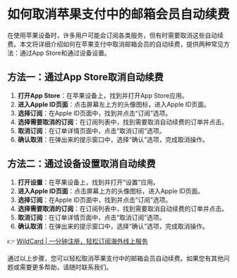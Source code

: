 # 如何取消苹果支付中的邮箱会员自动续费

在使用苹果设备时，许多用户可能会订阅各类服务，但有时需要取消这些自动续费。本文将详细介绍如何在苹果支付中取消邮箱会员的自动续费，提供两种常见方法：通过App Store和通过设备设置。

## 方法一：通过App Store取消自动续费

1. **打开App Store**：在苹果设备上，找到并打开App Store应用。
2. **进入Apple ID页面**：点击屏幕左上方的头像图标，进入Apple ID页面。
3. **选择订阅**：在Apple ID页面中，找到并点击“订阅”选项。
4. **选择需要取消的订阅**：在订阅列表中，找到需要取消自动续费的订单并点击。
5. **取消订阅**：在订单详情页面中，点击“取消订阅”选项。
6. **确认取消**：在弹出来的提示窗口中，选择“确认”选项，完成取消操作。

## 方法二：通过设备设置取消自动续费

1. **打开设置**：在苹果设备上，找到并打开“设置”应用。
2. **进入Apple ID页面**：点击屏幕上方的头像图标，进入Apple ID页面。
3. **选择订阅**：在Apple ID页面中，找到并点击“订阅”选项。
4. **选择需要取消的订阅**：在订阅列表中，找到需要取消自动续费的订单并点击。
5. **取消订阅**：在订单详情页面中，点击“取消订阅”选项。
6. **确认取消**：在弹出来的提示窗口中，选择“确认”选项，完成取消操作。

👉 [WildCard | 一分钟注册，轻松订阅海外线上服务](https://bbtdd.com/WildCard)

通过以上步骤，您可以轻松取消苹果支付中的邮箱会员自动续费。如果您有其他问题或需要更多帮助，请随时联系我们。